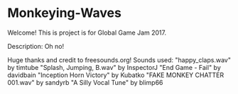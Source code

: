 # Monkeying-Waves

Welcome! This is project is for Global Game Jam 2017.

Description: Oh no!


Huge thanks and credit to freesounds.org!
Sounds used:
"happy_claps.wav" by timtube
"Splash, Jumping, B.wav" by InspectorJ
"End Game - Fail" by davidbain
"Inception Horn Victory" by Kubatko
"FAKE MONKEY CHATTER 001.wav" by sandyrb
"A Silly Vocal Tune" by blimp66


